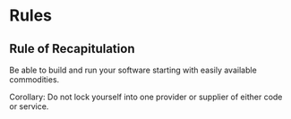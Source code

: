 # Rules

## Rule of Recapitulation
Be able to build and run your software starting with easily available commodities.

Corollary: Do not lock yourself into one provider or supplier of either code or service.
